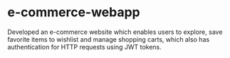 # e-commerce-webapp
Developed an e-commerce website which enables users to explore, save favorite items to wishlist and  manage shopping carts, which also has authentication for HTTP requests using JWT tokens.
